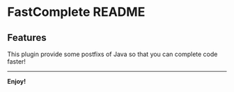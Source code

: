 # FastComplete README

## Features

This plugin provide some postfixs of Java so that you can complete code faster!

---

**Enjoy!**

